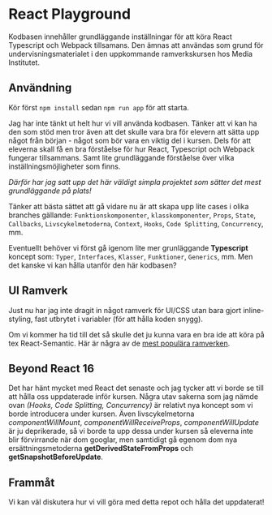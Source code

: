 # React Playground
Kodbasen innehåller grundläggande inställningar för att köra React Typescript och Webpack tillsamans.
Den ämnas att användas som grund för undervisningsmaterialet i den uppkommande ramverkskursen hos Media Institutet.

## Användning

Kör först ```npm install``` sedan ```npm run app``` för att starta.

Jag har inte tänkt ut helt hur vi vill använda kodbasen. Tänker att vi kan ha den som stöd men tror även att
det skulle vara bra för elevern att sätta upp något från början - något som bör vara en viktig del i kursen.
Dels för att eleverna skall få en bra förståelse för hur React, Typescript och Webpack fungerar tillsammans.
Samt lite grundläggande förståelse över vilka inställningsmöjligheter som finns.

*Därför har jag satt upp det här väldigt simpla projektet som sätter det mest grundläggande på plats!*

Tänker att bästa sättet att gå vidare nu är att skapa upp lite cases i olika branches gällande:
`Funktionskomponenter`, `klasskomponenter`, `Props`, `State`, `Callbacks`, `Livscykelmetoderna`, `Context`, `Hooks`, `Code Splitting`, `Concurrency`, mm.

Eventuellt behöver vi först gå igenom lite mer grunläggande **Typescript** koncept som:
`Typer`, `Interfaces`, `Klasser`, `Funktioner`, `Generics`, mm.
Men det kanske vi kan hålla utanför den här kodbasen?

## UI Ramverk
Just nu har jag inte dragit in något ramverk för UI/CSS utan bara gjort inline-styling, fast utbrytet i variabler (för att hålla koden snygg).

Om vi kommer ha tid till det så skulle det ju kunna vara en bra ide att köra på tex React-Semantic.
Här är några av de [mest populära ramverken](https://medium.com/@zeolearn/6-best-reactjs-based-ui-frameworks-37ea7cbd53b4).

## Beyond React 16
Det har hänt mycket med React det senaste och jag tycker att vi borde se till att hålla oss uppdaterade inför kursen.
Några utav sakerna som jag nämde ovan *(Hooks, Code Splitting, Concurrency)* är relativt nya koncept som vi borde introducera under kursen.
Även livscykelmetorna *componentWillMount*, *componentWillReceiveProps*, *componentWillUpdate* är ju deprikerade,
så vi borde ta upp dessa under kursen så eleverna inte blir förvirrande när dom googlar,
men samtidigt gå egenom dom nya ersättningsmetoderna **getDerivedStateFromProps** och **getSnapshotBeforeUpdate**.

## Frammåt
Vi kan väl diskutera hur vi vill göra med detta repot och hålla det uppdaterat!
